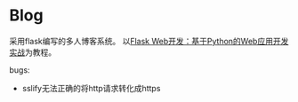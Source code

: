 # Blog
采用flask编写的多人博客系统。
以[Flask Web开发：基于Python的Web应用开发实战](https://book.douban.com/subject/26274202/)为教程。

bugs:
- sslify无法正确的将http请求转化成https
